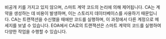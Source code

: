 
비공개 키를 가지고 있지 않으며, 스마트 계약 코드의 논리에 의해 제어됩니다. CA는 계약을 생성하는 데 비용이 발생하며, 이는 스토리지 데이터베이스를 사용하기 때문입니다. CA는 트랜잭션을 수신했을 때에만 코드를 실행하며, 이 과정에서 다른 계정으로 메세지를 보낼 수 있습니다. EOA에서 CA로의 트랜잭션은 스마트 계약의 코드를 실행하여 다양한 작업을 수행할 수 있습니다.